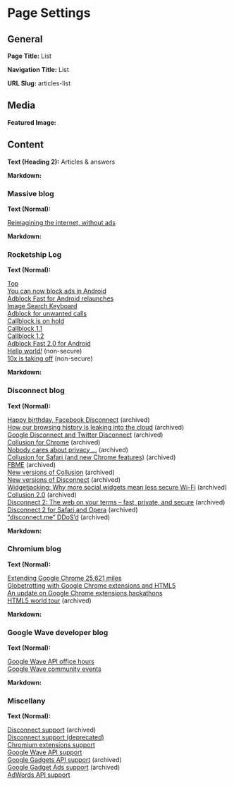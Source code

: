 # Page Settings

## General

**Page Title:** List

**Navigation Title:** List

**URL Slug:** articles-list

## Media

**Featured Image:** ![Blue](blue.png)

## Content

**Text (Heading 2):** Articles & answers

**Markdown:**

<h3 id="massive">Massive blog</h3>

**Text (Normal):**

[Reimagining the internet, without ads](https://blog.joinmassive.com/reimagining-the-internet-without-ads-875395fbcde5)

**Markdown:**

<h3 id="rocketship">Rocketship Log</h3>

**Text (Normal):**

[Top](https://log.rocketshipapps.com/top-bab2a58407c8)  
[You can now block ads in Android](https://log.rocketshipapps.com/you-can-now-block-ads-in-android-278e94c89be2)  
[Adblock Fast for Android relaunches](https://log.rocketshipapps.com/adblock-fast-for-android-relaunches-b7a650212ee0)  
[Image Search Keyboard](https://log.rocketshipapps.com/image-search-keyboard-5a6b37a8cef4)  
[Adblock for unwanted calls](https://log.rocketshipapps.com/adblock-for-unwanted-calls-794598f1bc4a)  
[Callblock is on hold](https://log.rocketshipapps.com/callblock-is-on-hold-44c93614bee1)  
[Callblock 1.1](https://log.rocketshipapps.com/callblock-1-1-133154a4ac3e)  
[Callblock 1.2](https://log.rocketshipapps.com/callblock-1-2-84a7daff282c)  
[Adblock Fast 2.0 for Android](https://log.rocketshipapps.com/adblock-fast-2-0-for-android-a7a7945ba649)  
<a href="http://blog.10x.co/hello-world">Hello world<em>!</em></a> (non-secure)  
[10x is taking off](http://blog.10x.co/10x-is-taking-off) (non-secure)

**Markdown:**

<h3 id="disconnect">Disconnect blog</h3>

**Text (Normal):**

[Happy birthday, Facebook Disconnect](https://web.archive.org/web/20130118081217/https://blog.disconnect.me/happy-birthday-facebook-disconnect)
(archived)  
[How our browsing history is leaking into the cloud](https://web.archive.org/web/20130509152000/https://blog.disconnect.me/how-our-browsing-history-is-leaking-into-the-cloud)
(archived)  
[Google Disconnect and Twitter Disconnect](https://web.archive.org/web/20130607102444/https://blog.disconnect.me/google-disconnect-and-twitter-disconnect)
(archived)  
[Collusion for Chrome](https://web.archive.org/web/20130607102858/https://blog.disconnect.me/collusion-for-chrome)
(archived)  
[Nobody cares about privacy …](https://web.archive.org/web/20121005015836/https://blog.disconnect.me/nobody-cares-about-privacy)
(archived)  
[Collusion for Safari (and new Chrome features)](https://web.archive.org/web/20130607103034/https://blog.disconnect.me/collusion-for-safari)
(archived)  
[FBME](https://web.archive.org/web/20130607105012/https://blog.disconnect.me/fbme) (archived)  
[New versions of Collusion](https://web.archive.org/web/20130118075115/https://blog.disconnect.me/new-versions-of-collusion)
(archived)  
[New versions of Disconnect](https://web.archive.org/web/20130118081107/https://blog.disconnect.me/new-versions-of-disconnect)
(archived)  
[Widgetjacking: Why more social widgets mean less secure Wi-Fi](https://web.archive.org/web/20130509064905/https://blog.disconnect.me/widgetjacking)
(archived)  
[Collusion 2.0](https://web.archive.org/web/20131126104436/https://blog.disconnect.me/collusion-2-0)
(archived)  
[Disconnect 2: The web on your terms – fast, private, and secure](https://web.archive.org/web/20130826000235/https://blog.disconnect.me/disconnect-2-the-web-on-your-terms-fast-private-and-secure)
(archived)  
[Disconnect 2 for Safari and Opera](https://web.archive.org/web/20131126105510/https://blog.disconnect.me/disconnect-2-for-safari-and-opera)
(archived)  
[“disconnect.me” DDoS’d](https://web.archive.org/web/20140420031556/https://blog.disconnect.me/disconnect-me-ddosd)
(archived)

**Markdown:**

<h3 id="chromium">Chromium blog</h3>

**Text (Normal):**

[Extending Google Chrome 25,621 miles](https://blog.chromium.org/2010/02/extending-google-chrome-25621-miles.html)  
[Globetrotting with Google Chrome extensions and HTML5](https://blog.chromium.org/2010/05/globetrotting-with-google-chrome.html)  
[An update on Google Chrome extensions hackathons](https://blog.chromium.org/2010/05/update-on-google-chrome-extensions.html)  
[HTML5 world tour](https://web.archive.org/web/20160805094628/https://blog.chromium.org/2010/09/html5-world-tour.html)
(archived)

**Markdown:**

<h3 id="google-wave">Google Wave developer blog</h3>

**Text (Normal):**

[Google Wave API office hours](https://googlewavedev.blogspot.com/2009/06/google-wave-api-office-hours.html)  
[Google Wave community events](https://googlewavedev.blogspot.com/2009/07/google-wave-community-events.html)

**Markdown:**

<h3 id="miscellany">Miscellany</h3>

**Text (Normal):**

[Disconnect support](https://web.archive.org/web/20130906074848/https://forum.disconnect.me/)
(archived)  
[Disconnect support (deprecated)](https://groups.google.com/g/disconnectere)  
[Chromium extensions support](https://groups.google.com/a/chromium.org/g/chromium-extensions)  
[Google Wave API support](https://groups.google.com/g/google-wave-api)  
[Google Gadgets API support](https://web.archive.org/web/20080307113119/https://groups.google.com/group/google-gadgets-api)
(archived)  
[Google Gadget Ads support](https://web.archive.org/web/20080905104519/https://groups.google.com/group/google-gadget-ads)
(archived)  
[AdWords API support](https://groups.google.com/g/adwords-api)
